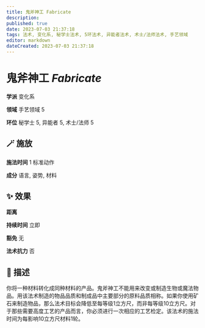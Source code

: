 ```yaml
---
title: 鬼斧神工 Fabricate
description: 
published: true
date: 2023-07-03 21:37:18
tags: 法术, 变化系, 秘学士法术, 5环法术, 异能者法术, 术士/法师法术, 手艺领域
editor: markdown
dateCreated: 2023-07-03 21:37:18
---
```


# **鬼斧神工** *Fabricate*

**学派** 变化系 

**领域** 手艺领域 5

**环位** 秘学士 5, 异能者 5, 术士/法师 5

## 🪄 施放

**施法时间** 1 标准动作

**成分** 语言, 姿势, 材料

## ✨ 效果  

**距离**   

**持续时间** 立即 

**豁免** 无

**法术抗力** 否

## 📖 描述

你将一种材料转化成同种材料的产品。鬼斧神工不能用来改变或制造生物或魔法物品。用该法术制造的物品品质和制成品中主要部分的原料品质相称。如果你使用矿石来制造物品，那么法术目标会降低至每等级1立方尺，而非每等级10立方尺。对于那些需要高度工艺的产品而言，你必须进行一次相应的工艺检定。该法术的施法时间为每影响10立方尺材料1轮。
    